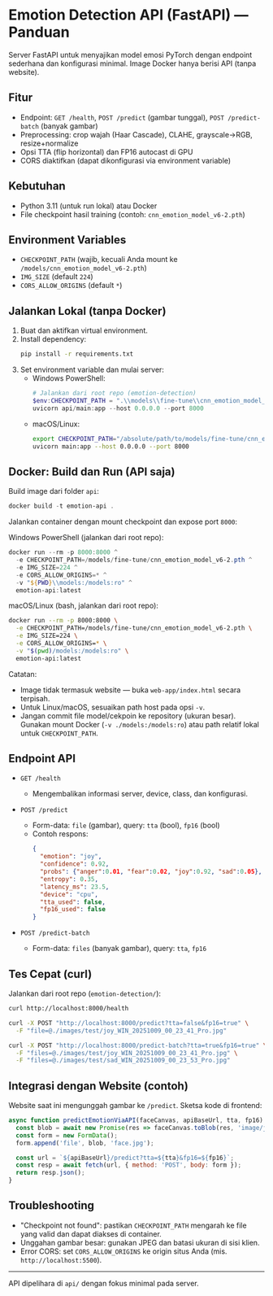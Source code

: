 # Emotion Detection API (FastAPI) — Panduan

Server FastAPI untuk menyajikan model emosi PyTorch dengan endpoint sederhana dan konfigurasi minimal. Image Docker hanya berisi API (tanpa website).

## Fitur

- Endpoint: `GET /health`, `POST /predict` (gambar tunggal), `POST /predict-batch` (banyak gambar)
- Preprocessing: crop wajah (Haar Cascade), CLAHE, grayscale→RGB, resize+normalize
- Opsi TTA (flip horizontal) dan FP16 autocast di GPU
- CORS diaktifkan (dapat dikonfigurasi via environment variable)

## Kebutuhan

- Python 3.11 (untuk run lokal) atau Docker
- File checkpoint hasil training (contoh: `cnn_emotion_model_v6-2.pth`)

## Environment Variables

- `CHECKPOINT_PATH` (wajib, kecuali Anda mount ke `/models/cnn_emotion_model_v6-2.pth`)
- `IMG_SIZE` (default `224`)
- `CORS_ALLOW_ORIGINS` (default `*`)

## Jalankan Lokal (tanpa Docker)

1. Buat dan aktifkan virtual environment.
2. Install dependency:
   ```bash
   pip install -r requirements.txt
   ```
3. Set environment variable dan mulai server:
   - Windows PowerShell:
     ```powershell
     # Jalankan dari root repo (emotion-detection)
     $env:CHECKPOINT_PATH = ".\\models\\fine-tune\\cnn_emotion_model_v6-2.pth"
     uvicorn api/main:app --host 0.0.0.0 --port 8000
     ```
   - macOS/Linux:
     ```bash
     export CHECKPOINT_PATH="/absolute/path/to/models/fine-tune/cnn_emotion_model_v6-2.pth"
     uvicorn main:app --host 0.0.0.0 --port 8000
     ```

## Docker: Build dan Run (API saja)

Build image dari folder `api`:

```powershell
docker build -t emotion-api .
```

Jalankan container dengan mount checkpoint dan expose port `8000`:

Windows PowerShell (jalankan dari root repo):

```powershell
docker run --rm -p 8000:8000 ^
  -e CHECKPOINT_PATH=/models/fine-tune/cnn_emotion_model_v6-2.pth ^
  -e IMG_SIZE=224 ^
  -e CORS_ALLOW_ORIGINS=* ^
  -v "${PWD}\\models:/models:ro" ^
  emotion-api:latest
```

macOS/Linux (bash, jalankan dari root repo):

```bash
docker run --rm -p 8000:8000 \
  -e CHECKPOINT_PATH=/models/fine-tune/cnn_emotion_model_v6-2.pth \
  -e IMG_SIZE=224 \
  -e CORS_ALLOW_ORIGINS=* \
  -v "$(pwd)/models:/models:ro" \
  emotion-api:latest
```

Catatan:
- Image tidak termasuk website — buka `web-app/index.html` secara terpisah.
- Untuk Linux/macOS, sesuaikan path host pada opsi `-v`.
- Jangan commit file model/cekpoin ke repository (ukuran besar). Gunakan mount Docker (`-v ./models:/models:ro`) atau path relatif lokal untuk `CHECKPOINT_PATH`.

## Endpoint API

- `GET /health`
  - Mengembalikan informasi server, device, class, dan konfigurasi.

- `POST /predict`
  - Form-data: `file` (gambar), query: `tta` (bool), `fp16` (bool)
  - Contoh respons:
    ```json
    {
      "emotion": "joy",
      "confidence": 0.92,
      "probs": {"anger":0.01, "fear":0.02, "joy":0.92, "sad":0.05},
      "entropy": 0.35,
      "latency_ms": 23.5,
      "device": "cpu",
      "tta_used": false,
      "fp16_used": false
    }
    ```

- `POST /predict-batch`
  - Form-data: `files` (banyak gambar), query: `tta`, `fp16`

## Tes Cepat (curl)

Jalankan dari root repo (`emotion-detection/`):

```bash
curl http://localhost:8000/health

curl -X POST "http://localhost:8000/predict?tta=false&fp16=true" \
  -F "file=@./images/test/joy_WIN_20251009_00_23_41_Pro.jpg"

curl -X POST "http://localhost:8000/predict-batch?tta=true&fp16=true" \
  -F "files=@./images/test/joy_WIN_20251009_00_23_41_Pro.jpg" \
  -F "files=@./images/test/sad_WIN_20251009_00_23_53_Pro.jpg"
```

## Integrasi dengan Website (contoh)

Website saat ini mengunggah gambar ke `/predict`. Sketsa kode di frontend:

```js
async function predictEmotionViaAPI(faceCanvas, apiBaseUrl, tta, fp16) {
  const blob = await new Promise(res => faceCanvas.toBlob(res, 'image/jpeg', 0.9));
  const form = new FormData();
  form.append('file', blob, 'face.jpg');

  const url = `${apiBaseUrl}/predict?tta=${tta}&fp16=${fp16}`;
  const resp = await fetch(url, { method: 'POST', body: form });
  return resp.json();
}
```

## Troubleshooting

- "Checkpoint not found": pastikan `CHECKPOINT_PATH` mengarah ke file yang valid dan dapat diakses di container.
- Unggahan gambar besar: gunakan JPEG dan batasi ukuran di sisi klien.
- Error CORS: set `CORS_ALLOW_ORIGINS` ke origin situs Anda (mis. `http://localhost:5500`).

---

API dipelihara di `api/` dengan fokus minimal pada server.